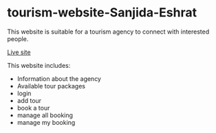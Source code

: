 # tourism-website-Sanjida-Eshrat

This website is suitable for a tourism agency to connect with interested people.

[Live site](https://tourism-website-2.web.app/)

This website includes:
- Information about the agency
- Available tour packages
- login
- add tour
- book a tour
- manage all booking
- manage my booking


